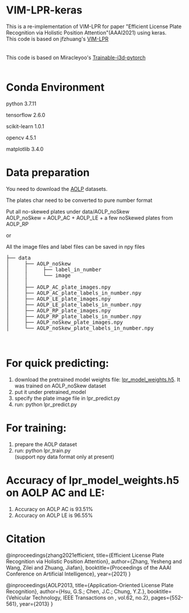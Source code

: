 # VIM-LPR-keras
This is a re-implementation of VIM-LPR for paper "Efficient License Plate Recognition via Holistic Position Attention"(AAAI2021) using keras.
<br>
This code is based on jfzhuang's [VIM-LPR](https://github.com/jfzhuang/VIM-LPR)
<br><br>
<br>
This code is based on Miracleyoo's [Trainable-i3d-pytorch](https://github.com/miracleyoo/Trainable-i3d-pytorch)
<br>
<br>

# Conda Environment
python                  3.7.11

tensorflow              2.6.0

scikit-learn             1.0.1

opencv                    4.5.1

matplotlib               3.4.0


# Data preparation

You need to download the [AOLP](http://aolpr.ntust.edu.tw/lab/) datasets.<br>

The plates char need to be converted to pure number format<br>

Put all no-skewed plates under  data/AOLP_noSkew<br>
AOLP_noSkew = AOLP_AC + AOLP_LE + a few noSkewed plates from AOLP_RP<br>

or<br>

All the image files and label files can be saved in npy files<br>
<pre>
├── data
│     ├── AOLP_noSkew
│     │     ├── label_in_number
│     │     └── image
│     │   
│     ├── AOLP_AC_plate_images.npy  
│     ├── AOLP_AC_plate_labels_in_number.npy
│     ├── AOLP_LE_plate_images.npy  
│     ├── AOLP_LE_plate_labels_in_number.npy  
│     ├── AOLP_RP_plate_images.npy  
│     ├── AOLP_RP_plate_labels_in_number.npy  
│     ├── AOLP_noSkew_plate_images.npy  
│     └── AOLP_noSkew_plate_labels_in_number.npy


</pre>

# For quick predicting:
1. download the pretrained model weights file: [lpr_model_weights.h5](https://drive.google.com/file/d/1tGOftwEzOXETH8k4qvEGdRA0Tuir2KdP/view?usp=sharing). It was trained on 
   AOLP_noSkew dataset
2. put it under pretrained_model
3. specify the plate image file in lpr_predict.py
4. run: python lpr_predict.py


# For training:
1. prepare the AOLP dataset
2. run: python lpr_train.py 
<br>(support npy data format only at present)


# Accuracy of lpr_model_weights.h5 on AOLP AC and LE:
1. Accuracy on AOLP AC is 93.51%
2. Accuracy on AOLP LE is 96.55% 


# Citation

@inproceedings{zhang2021efficient,
  title={Efficient License Plate Recognition via Holistic Position Attention},
  author={Zhang, Yesheng and Wang, Zilei and Zhuang, Jiafan},
  booktitle={Proceedings of the AAAI Conference on Artificial Intelligence},
  year={2021}
}

@inproceedings{AOLP2013,
  title={Application-Oriented License Plate Recognition},
  author={Hsu, G.S.; Chen, J.C.; Chung, Y.Z.},
  booktitle={Vehicular Technology, IEEE Transactions on , vol.62, no.2},
  pages={552-561},
  year={2013}
}


